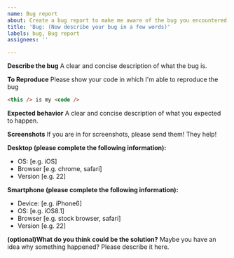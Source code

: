 ```yaml
---
name: Bug report
about: Create a bug report to make me aware of the bug you encountered.
title: 'Bug: (Now describe your bug in a few words)'
labels: bug, Bug report
assignees: ''

---
```


**Describe the bug**
A clear and concise description of what the bug is.

**To Reproduce**
Please show your code in which I'm able to reproduce the bug
```html
<this /> is my <code />
```

**Expected behavior**
A clear and concise description of what you expected to happen.

**Screenshots**
If you are in for screenshots, please send them! They help!

**Desktop (please complete the following information):**
 - OS: [e.g. iOS]
 - Browser [e.g. chrome, safari]
 - Version [e.g. 22]

**Smartphone (please complete the following information):**
 - Device: [e.g. iPhone6]
 - OS: [e.g. iOS8.1]
 - Browser [e.g. stock browser, safari]
 - Version [e.g. 22]

**(optional)What do you think could be the solution?**
Maybe you have an idea why something happened? Please describe it here.
